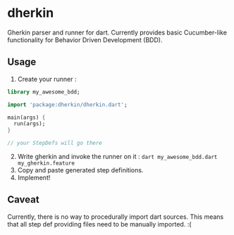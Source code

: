 dherkin
=======

Gherkin parser and runner for dart.
Currently provides basic Cucumber-like functionality
for Behavior Driven Development (BDD).


Usage
-----

1. Create your runner :
  ``` dart my_awesome_bdd.dart
  library my_awesome_bdd;

  import 'package:dherkin/dherkin.dart';

  main(args) {
    run(args);
  }

  // your StepDefs will go there
  ```
2. Write gherkin and invoke the runner on it : `dart my_awesome_bdd.dart my_gherkin.feature`
3. Copy and paste generated step definitions.
4. Implement!


Caveat
------

Currently, there is no way to procedurally import dart sources.
This means that all step def providing files need to be manually imported.  :(